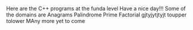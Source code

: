 Here are the C++ programs at the funda level
Have a nice day!!!
Some of the domains are 
Anagrams
Palindrome
Prime
Factorial
gjtyjytjtyjt
toupper
tolower
MAny more yet to come
